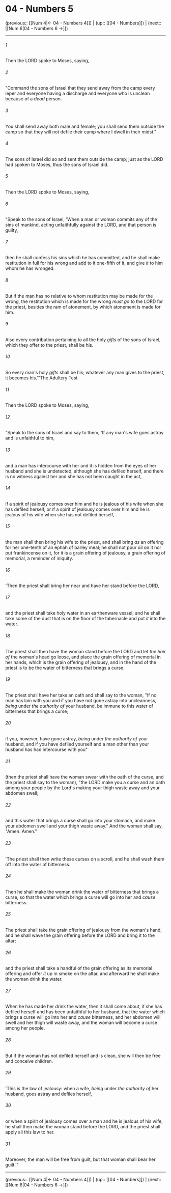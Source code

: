 # 04 - Numbers 5

(previous:: [[Num 4|← 04 - Numbers 4]]) | (up:: [[04 - Numbers]]) | (next:: [[Num 6|04 - Numbers 6 →]])

***


###### 1 
Then the LORD spoke to Moses, saying, 

###### 2 
"Command the sons of Israel that they send away from the camp every leper and everyone having a discharge and everyone who is unclean because of a _dead_ person. 

###### 3 
You shall send away both male and female; you shall send them outside the camp so that they will not defile their camp where I dwell in their midst." 

###### 4 
The sons of Israel did so and sent them outside the camp; just as the LORD had spoken to Moses, thus the sons of Israel did. 

###### 5 
Then the LORD spoke to Moses, saying, 

###### 6 
"Speak to the sons of Israel, 'When a man or woman commits any of the sins of mankind, acting unfaithfully against the LORD, and that person is guilty, 

###### 7 
then he shall confess his sins which he has committed, and he shall make restitution in full for his wrong and add to it one-fifth of it, and give _it_ to him whom he has wronged. 

###### 8 
But if the man has no relative to whom restitution may be made for the wrong, the restitution which is made for the wrong _must go_ to the LORD for the priest, besides the ram of atonement, by which atonement is made for him. 

###### 9 
Also every contribution pertaining to all the holy _gifts_ of the sons of Israel, which they offer to the priest, shall be his. 

###### 10 
So every man's holy _gifts_ shall be his; whatever any man gives to the priest, it becomes his.'"The Adultery Test 

###### 11 
Then the LORD spoke to Moses, saying, 

###### 12 
"Speak to the sons of Israel and say to them, 'If any man's wife goes astray and is unfaithful to him, 

###### 13 
and a man has intercourse with her and it is hidden from the eyes of her husband and she is undetected, although she has defiled herself, and there is no witness against her and she has not been caught in the act, 

###### 14 
if a spirit of jealousy comes over him and he is jealous of his wife when she has defiled herself, or if a spirit of jealousy comes over him and he is jealous of his wife when she has not defiled herself, 

###### 15 
the man shall then bring his wife to the priest, and shall bring _as_ an offering for her one-tenth of an ephah of barley meal; he shall not pour oil on it nor put frankincense on it, for it is a grain offering of jealousy, a grain offering of memorial, a reminder of iniquity. 

###### 16 
'Then the priest shall bring her near and have her stand before the LORD, 

###### 17 
and the priest shall take holy water in an earthenware vessel; and he shall take some of the dust that is on the floor of the tabernacle and put _it_ into the water. 

###### 18 
The priest shall then have the woman stand before the LORD and let _the hair of_ the woman's head go loose, and place the grain offering of memorial in her hands, which is the grain offering of jealousy, and in the hand of the priest is to be the water of bitterness that brings a curse. 

###### 19 
The priest shall have her take an oath and shall say to the woman, "If no man has lain with you and if you have not gone astray into uncleanness, _being_ under _the authority of_ your husband, be immune to this water of bitterness that brings a curse; 

###### 20 
if you, however, have gone astray, _being_ under _the authority of_ your husband, and if you have defiled yourself and a man other than your husband has had intercourse with you" 

###### 21 
(then the priest shall have the woman swear with the oath of the curse, and the priest shall say to the woman), "the LORD make you a curse and an oath among your people by the Lord's making your thigh waste away and your abdomen swell; 

###### 22 
and this water that brings a curse shall go into your stomach, and make your abdomen swell and your thigh waste away." And the woman shall say, "Amen. Amen." 

###### 23 
'The priest shall then write these curses on a scroll, and he shall wash them off into the water of bitterness. 

###### 24 
Then he shall make the woman drink the water of bitterness that brings a curse, so that the water which brings a curse will go into her and _cause_ bitterness. 

###### 25 
The priest shall take the grain offering of jealousy from the woman's hand, and he shall wave the grain offering before the LORD and bring it to the altar; 

###### 26 
and the priest shall take a handful of the grain offering as its memorial offering and offer _it_ up in smoke on the altar, and afterward he shall make the woman drink the water. 

###### 27 
When he has made her drink the water, then it shall come about, if she has defiled herself and has been unfaithful to her husband, that the water which brings a curse will go into her and _cause_ bitterness, and her abdomen will swell and her thigh will waste away, and the woman will become a curse among her people. 

###### 28 
But if the woman has not defiled herself and is clean, she will then be free and conceive children. 

###### 29 
'This is the law of jealousy: when a wife, _being_ under _the authority of_ her husband, goes astray and defiles herself, 

###### 30 
or when a spirit of jealousy comes over a man and he is jealous of his wife, he shall then make the woman stand before the LORD, and the priest shall apply all this law to her. 

###### 31 
Moreover, the man will be free from guilt, but that woman shall bear her guilt.'"

***

(previous:: [[Num 4|← 04 - Numbers 4]]) | (up:: [[04 - Numbers]]) | (next:: [[Num 6|04 - Numbers 6 →]])
